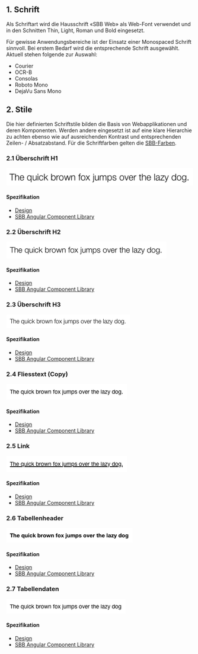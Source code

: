 ## 1. Schrift
Als Schriftart wird die Hausschrift «SBB Web» als Web-Font verwendet und in den Schnitten Thin, Light, Roman und Bold eingesetzt.

Für gewisse Anwendungsbereiche ist der Einsatz einer Monospaced Schrift sinnvoll.
Bei erstem Bedarf wird die entsprechende Schrift ausgewählt. Aktuell stehen folgende zur Auswahl: 
* Courier
* OCR-B
* Consolas
* Roboto Mono
* DejaVu Sans Mono


## 2. Stile
Die hier definierten Schriftstile bilden die Basis von Webapplikationen und deren Komponenten. Werden andere eingesetzt ist auf eine klare Hierarchie zu achten ebenso wie auf ausreichenden Kontrast und entsprechenden Zeilen- / Absatzabstand. Für die Schriftfarben gelten die [SBB-Farben](https://digital.sbb.ch/de/farben).

### 2.1 Überschrift H1
![Darstellung des H1-Stils](https://raw.githubusercontent.com/sbb-design-systems/design-system-webapp-documentation/master/documentation/basics/typography/images/typo_h1.png 'class: image')

#### Spezifikation
* [Design](https://sbb.invisionapp.com/d/main#/console/17140415/355320821/inspect)
* [SBB Angular Component Library](https://sbb-angular.app.sbb.ch/latest/business/introduction/typography)

### 2.2 Überschrift H2
![Darstellung des H2-Stils](https://raw.githubusercontent.com/sbb-design-systems/design-system-webapp-documentation/master/documentation/basics/typography/images/typo_h2.png 'class: image')

#### Spezifikation
* [Design](https://sbb.invisionapp.com/d/main#/console/17140415/355320822/inspect)
* [SBB Angular Component Library](https://sbb-angular.app.sbb.ch/latest/business/introduction/typography)

### 2.3 Überschrift H3
![Darstellung des H3-Stils](https://raw.githubusercontent.com/sbb-design-systems/design-system-webapp-documentation/master/documentation/basics/typography/images/typo_h3.png 'class: image')

#### Spezifikation
* [Design](https://sbb.invisionapp.com/d/main#/console/17140415/355320823/inspect)
* [SBB Angular Component Library](https://sbb-angular.app.sbb.ch/latest/business/introduction/typography)

### 2.4 Fliesstext (Copy)
![Darstellung des Fliesstext-Stils](https://raw.githubusercontent.com/sbb-design-systems/design-system-webapp-documentation/master/documentation/basics/typography/images/typo_copy.png 'class: image')

#### Spezifikation
* [Design](https://sbb.invisionapp.com/d/main#/console/17140415/355320824/inspect)
* [SBB Angular Component Library](https://sbb-angular.app.sbb.ch/latest/business/introduction/typography)

### 2.5 Link
![Darstellung des Link-Stils](https://raw.githubusercontent.com/sbb-design-systems/design-system-webapp-documentation/master/documentation/basics/typography/images/typo_link.png 'class: image')

#### Spezifikation
* [Design](https://sbb.invisionapp.com/d/main#/console/17140415/355320825/inspect)
* [SBB Angular Component Library](https://sbb-angular.app.sbb.ch/latest/business/introduction/typography)

### 2.6 Tabellenheader
![Darstellung des Stils einer Tabellenüberschrift](https://raw.githubusercontent.com/sbb-design-systems/design-system-webapp-documentation/master/documentation/basics/typography/images/typo_table_header.png 'class: image')

#### Spezifikation
* [Design](https://sbb.invisionapp.com/d/main#/console/17140415/355320826/inspect)
* [SBB Angular Component Library](https://sbb-angular.app.sbb.ch/latest/business/introduction/typography)

### 2.7 Tabellendaten
![Darstellung des Stils von Tabelleninhalten](https://raw.githubusercontent.com/sbb-design-systems/design-system-webapp-documentation/master/documentation/basics/typography/images/typo_table_data.png 'class: image')

#### Spezifikation
* [Design](https://sbb.invisionapp.com/d/main#/console/17140415/355320827/inspect)
* [SBB Angular Component Library](https://sbb-angular.app.sbb.ch/latest/business/introduction/typography)

